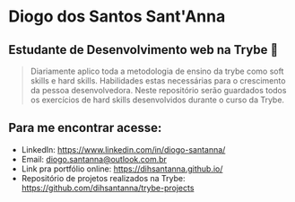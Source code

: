 # Diogo dos Santos Sant'Anna

## Estudante de Desenvolvimento web na Trybe :rocket:

> Diariamente aplico toda a metodologia de ensino da trybe como soft skills e hard skills. Habilidades estas necessárias para o crescimento da pessoa desenvolvedora.
> Neste repositório serão guardados todos os exercícios de hard skills desenvolvidos durante o curso da Trybe.

## Para me encontrar acesse:

* LinkedIn: <https://www.linkedin.com/in/diogo-santanna/>
* Email: <diogo.santanna@outlook.com.br>
* Link pra portfólio online: <https://dihsantanna.github.io/>
* Repositório de projetos realizados na Trybe: <https://github.com/dihsantanna/trybe-projects>
